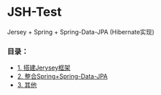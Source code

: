 # JSH-Test
Jersey + Spring + Spring-Data-JPA (Hibernate实现)

### 目录：
* [1. 搭建Jerysey框架](/2017/03/22/JSH-Test-1-Jersey/)
* [2. 整合Spring+Spring-Data-JPA](/2017/03/22/JSH-Test-2-Spring/)
* [3. 其他](/2017/03/22/JSH-Test-3-Other/)

